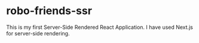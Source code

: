 # robo-friends-ssr

This is my first Server-Side Rendered React Application. I have used Next.js for server-side rendering.
